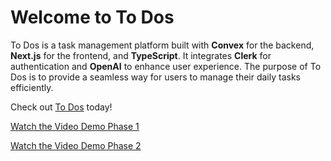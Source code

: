 # Welcome to To Dos

To Dos is a task management platform built with **Convex** for the backend, **Next.js** for the frontend, and **TypeScript**. It integrates **Clerk** for authentication and **OpenAI** to enhance user experience. The purpose of To Dos is to provide a seamless way for users to manage their daily tasks efficiently.

Check out <a href="https://todos-zeta-smoky.vercel.app/" target="_blank" rel="noopener noreferrer">To Dos</a> today!

<a href="https://www.youtube.com/watch?v=-hFDDZ_16f0" target="_blank" rel="noopener noreferrer">Watch the Video Demo Phase 1</a>

<a href="https://youtu.be/nR5j_-DVFVk" target="_blank" rel="noopener noreferrer">Watch the Video Demo Phase 2</a>
